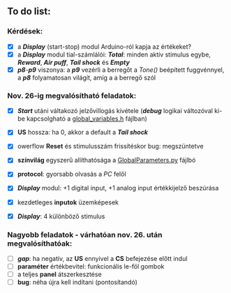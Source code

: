 ## To do list:
### Kérdések:
  - [x] a ***Display*** (start-stop) modul Arduino-ról kapja az értékeket?
  - [x] a ***Display*** modul tial-számlálói: _**Total**_: minden aktív stimulus egybe, _**Reward**_, _**Air puff**_, _**Tail shock**_ és _**Empty**_
  - [x] *__p8__*-*__p9__* viszonya: a *__p9__* vezérli a berregőt a *Tone()* beépített fuggvénnyel, a *__p8__* folyamatosan világít, amíg a a berregő szól
  
### Nov. 26-ig megvalósítható feladatok:
  - [x] ***Start*** utáni váltakozó jelzővillogás kivétele (***debug*** logikai változóval ki-be kapcsolgható a [global_variables.h](/arduino/ToneStimTrial04/global_variables.h) fájlban)
  - [x] **US** hossza: ha 0, akkor a default a ***Tail shock***
  - [x] owerflow **Reset** és stimulusszám frissítéskor bug: megszüntetve
  - [x] **színvilág** egyszerű allíthatósága a [GlobalParameters.py](/python/GlobalParameters.py) fájlbó
  - [x] **protocol**: gyorsabb olvasás a *PC* felől
  - [x] ***Display*** modul: +1 digital input, +1 analog input értékkijelző beszúrása
  - [x] kezdetleges **inputok** üzemképesek
  - [x] ***Display***: 4 különböző stimulus

  
### Nagyobb feladatok - várhatóan nov. 26. után megvalósíthatóak:
  - [ ] ***gap***: ha negatív, az **US** ennyivel a **CS** befejezése előtt indul
  - [ ] **paraméter** értékbevitel: funkcionális le-föl gombok
  - [ ] a teljes **panel** átszerkesztése
  - [ ] **bug**: néha újra kell indítani (pontosítandó)
